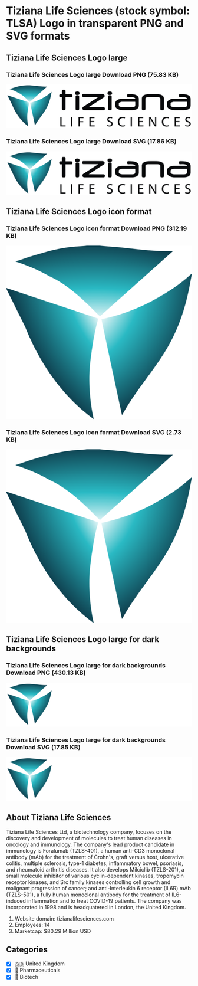 # Tiziana Life Sciences (stock symbol: TLSA) Logo in transparent PNG and SVG formats

## Tiziana Life Sciences Logo large

### Tiziana Life Sciences Logo large Download PNG (75.83 KB)

![Tiziana Life Sciences Logo large Download PNG (75.83 KB)](/img/orig/TLSA_BIG-76fe01e2.png)

### Tiziana Life Sciences Logo large Download SVG (17.86 KB)

![Tiziana Life Sciences Logo large Download SVG (17.86 KB)](/img/orig/TLSA_BIG-f3ba029c.svg)

## Tiziana Life Sciences Logo icon format

### Tiziana Life Sciences Logo icon format Download PNG (312.19 KB)

![Tiziana Life Sciences Logo icon format Download PNG (312.19 KB)](/img/orig/TLSA-a78495ea.png)

### Tiziana Life Sciences Logo icon format Download SVG (2.73 KB)

![Tiziana Life Sciences Logo icon format Download SVG (2.73 KB)](/img/orig/TLSA-9aa8f870.svg)

## Tiziana Life Sciences Logo large for dark backgrounds

### Tiziana Life Sciences Logo large for dark backgrounds Download PNG (430.13 KB)

![Tiziana Life Sciences Logo large for dark backgrounds Download PNG (430.13 KB)](/img/orig/TLSA_BIG.D-dab09afc.png)

### Tiziana Life Sciences Logo large for dark backgrounds Download SVG (17.85 KB)

![Tiziana Life Sciences Logo large for dark backgrounds Download SVG (17.85 KB)](/img/orig/TLSA_BIG.D-88c41ad1.svg)

## About Tiziana Life Sciences

Tiziana Life Sciences Ltd, a biotechnology company, focuses on the discovery and development of molecules to treat human diseases in oncology and immunology. The company's lead product candidate in immunology is Foralumab (TZLS-401), a human anti-CD3 monoclonal antibody (mAb) for the treatment of Crohn's, graft versus host, ulcerative colitis, multiple sclerosis, type-1 diabetes, inflammatory bowel, psoriasis, and rheumatoid arthritis diseases. It also develops Milciclib (TZLS-201), a small molecule inhibitor of various cyclin-dependent kinases, tropomycin receptor kinases, and Src family kinases controlling cell growth and malignant progression of cancer; and anti-Interleukin 6 receptor (IL6R) mAb (TZLS-501), a fully human monoclonal antibody for the treatment of IL6-induced inflammation and to treat COVID-19 patients. The company was incorporated in 1998 and is headquatered in London, the United Kingdom.

1. Website domain: tizianalifesciences.com
2. Employees: 14
3. Marketcap: $80.29 Million USD


## Categories
- [x] 🇬🇧 United Kingdom
- [x] 💊 Pharmaceuticals
- [x] 🧬 Biotech

